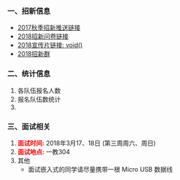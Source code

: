 ### 一、招新信息
+ [2017秋季招新推送链接](https://mp.weixin.qq.com/s?__biz=MjM5NTQ4NzEyNQ==&mid=2651664936&idx=1&sn=72c6f5809fef1901aa641625355e6133&chksm=bd0e5ed28a79d7c44bf18e7c540ba09717da28b066b0cbc3bfe72566acb9264830493cac1f06&scene=38#wechat_redirect)
+ [2018招新问卷链接](https://www.wjx.top/jq/21011029.aspx)
+ [2018宣传片链接: void()](void())
+ [2018招新群]()

### 二、统计信息
1. 各队伍报名人数
2. 报名队伍数统计
3. 

### 三、面试相关
1. <a style="font-family:times;color:red">__面试时间:__</a> 2018年3月17、18日 (第三周周六、周日)
2. <a style="font-family:times;color:red">__面试地点:__</a> 一教304
3. 其他
	- 面试嵌入式的同学请尽量携带一根 Micro USB 数据线